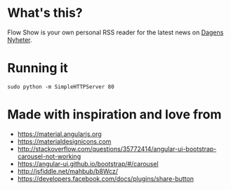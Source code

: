 # What's this?
Flow Show is your own personal RSS reader for the latest news on [Dagens Nyheter](https://www.dn.se).

# Running it
`sudo python -m SimpleHTTPServer 80`

# Made with inspiration and love from
- https://material.angularjs.org
- https://materialdesignicons.com
- http://stackoverflow.com/questions/35772414/angular-ui-bootstrap-carousel-not-working
- https://angular-ui.github.io/bootstrap/#/carousel
- http://jsfiddle.net/mahbub/b8Wcz/
- https://developers.facebook.com/docs/plugins/share-button
